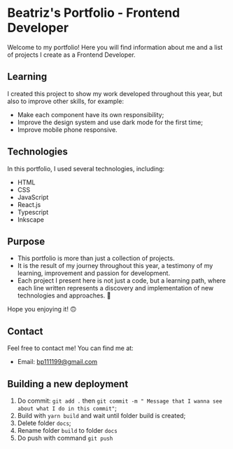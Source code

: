 # Beatriz's Portfolio - Frontend Developer

Welcome to my portfolio! Here you will find information about me and a list of projects I create as a Frontend Developer.

## Learning

I created this project to show my work developed throughout this year, but also to improve other skills, for example:

- Make each component have its own responsibility;
- Improve the design system and use dark mode for the first time;
- Improve mobile phone responsive.

## Technologies

In this portfolio, I used several technologies, including:

- HTML
- CSS
- JavaScript
- React.js
- Typescript
- Inkscape

## Purpose

- This portfolio is more than just a collection of projects.
- It is the result of my journey throughout this year, a testimony of my learning, improvement and passion for development.
- Each project I present here is not just a code, but a learning path, where each line written represents a discovery and implementation of new technologies and approaches. 🥰

Hope you enjoying it! 🙃

## Contact

Feel free to contact me! You can find me at:

- Email: [bp111199@gmail.com](mailto:bp111199@gmail.com)

## Building a new deployment

1. Do commit: `git add .` then `git commit -m " Message that I wanna see about what I do in this commit"`;
2. Build with `yarn build` and wait until folder build is created;
3. Delete folder `docs`;
4. Rename folder `build` to folder `docs`
5. Do push with command `git push`
